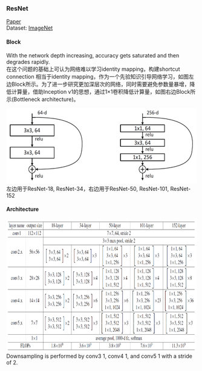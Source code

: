 ### ResNet
[Paper](https://arxiv.org/pdf/1512.03385.pdf)  
Dataset: [ImageNet](https://image-net.org/)

#### Block  
With the network depth increasing, accuracy gets saturated and then degrades rapidly.   
在这个问题的基础上可认为网络难以学习identity mapping，构建shortcut connection 相当于identity mapping，作为一个先验知识引导网络学习，如图左边Block所示。为了进一步研究更加深层次的网络，同时需要避免参数量暴增，降低计算量，借助Inception v1的思想，通过1×1卷积降低计算量，如图右边Block所示(Bottleneck architecture)。  
<div align='center'>
  <img src='https://github.com/Luxlios/Figure/blob/main/CNN/resblock.png'height=200>
</div>
左边用于ResNet-18, ResNet-34，右边用于ResNet-50, ResNet-101, ResNet-152   

#### Architecture
<div align='center'>
  <img src='https://github.com/Luxlios/Figure/blob/main/CNN/resnet.png'height=350>
</div>
Downsampling is performed by conv3 1, conv4 1, and conv5 1 with a stride of 2.
